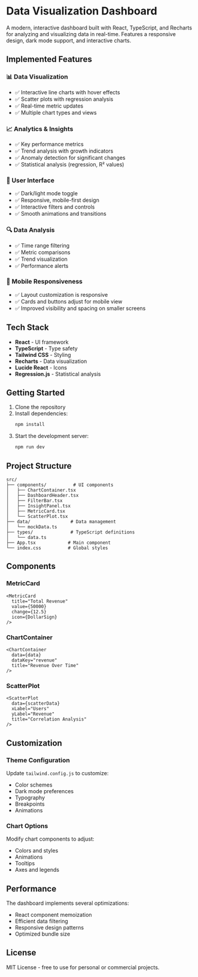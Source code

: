 # Data Visualization Dashboard

A modern, interactive dashboard built with React, TypeScript, and Recharts for analyzing and visualizing data in real-time. Features a responsive design, dark mode support, and interactive charts.

## Implemented Features

### 📊 Data Visualization
- ✅ Interactive line charts with hover effects
- ✅ Scatter plots with regression analysis
- ✅ Real-time metric updates
- ✅ Multiple chart types and views

### 📈 Analytics & Insights
- ✅ Key performance metrics
- ✅ Trend analysis with growth indicators
- ✅ Anomaly detection for significant changes
- ✅ Statistical analysis (regression, R² values)

### 🎨 User Interface
- ✅ Dark/light mode toggle
- ✅ Responsive, mobile-first design
- ✅ Interactive filters and controls
- ✅ Smooth animations and transitions

### 🔍 Data Analysis
- ✅ Time range filtering
- ✅ Metric comparisons
- ✅ Trend visualization
- ✅ Performance alerts

### 📱 Mobile Responsiveness
- ✅ Layout customization is responsive
- ✅ Cards and buttons adjust for mobile view
- ✅ Improved visibility and spacing on smaller screens

## Tech Stack

- **React** - UI framework
- **TypeScript** - Type safety
- **Tailwind CSS** - Styling
- **Recharts** - Data visualization
- **Lucide React** - Icons
- **Regression.js** - Statistical analysis

## Getting Started

1. Clone the repository
2. Install dependencies:
   ```bash
   npm install
   ```
3. Start the development server:
   ```bash
   npm run dev
   ```

## Project Structure

```
src/
├── components/          # UI components
│   ├── ChartContainer.tsx
│   ├── DashboardHeader.tsx
│   ├── FilterBar.tsx
│   ├── InsightPanel.tsx
│   ├── MetricCard.tsx
│   └── ScatterPlot.tsx
├── data/               # Data management
│   └── mockData.ts
├── types/              # TypeScript definitions
│   └── data.ts
├── App.tsx            # Main component
└── index.css          # Global styles
```

## Components

### MetricCard
```tsx
<MetricCard
  title="Total Revenue"
  value={50000}
  change={12.5}
  icon={DollarSign}
/>
```

### ChartContainer
```tsx
<ChartContainer
  data={data}
  dataKey="revenue"
  title="Revenue Over Time"
/>
```

### ScatterPlot
```tsx
<ScatterPlot
  data={scatterData}
  xLabel="Users"
  yLabel="Revenue"
  title="Correlation Analysis"
/>
```

## Customization

### Theme Configuration
Update `tailwind.config.js` to customize:
- Color schemes
- Dark mode preferences
- Typography
- Breakpoints
- Animations

### Chart Options
Modify chart components to adjust:
- Colors and styles
- Animations
- Tooltips
- Axes and legends

## Performance

The dashboard implements several optimizations:
- React component memoization
- Efficient data filtering
- Responsive design patterns
- Optimized bundle size

## License

MIT License - free to use for personal or commercial projects.
